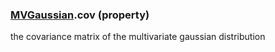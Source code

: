 ### [MVGaussian](MVGaussian.md).cov (property)




the covariance matrix of the multivariate gaussian distribution

